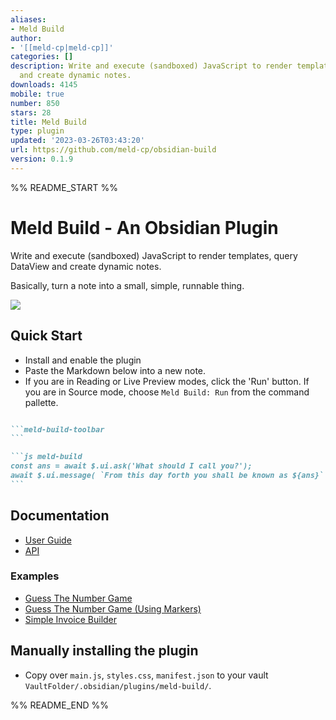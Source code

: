 ```yaml
---
aliases:
- Meld Build
author:
- '[[meld-cp|meld-cp]]'
categories: []
description: Write and execute (sandboxed) JavaScript to render templates, query DataView
  and create dynamic notes.
downloads: 4145
mobile: true
number: 850
stars: 28
title: Meld Build
type: plugin
updated: '2023-03-26T03:43:20'
url: https://github.com/meld-cp/obsidian-build
version: 0.1.9
---
```


%% README_START %%

# Meld Build - An Obsidian Plugin

Write and execute (sandboxed) JavaScript to render templates, query DataView and create dynamic notes.

Basically, turn a note into a small, simple, runnable thing.

<a href="https://www.buymeacoffee.com/cleon"><img src="https://img.buymeacoffee.com/button-api/?text=&emoji=&slug=meld-build&button_colour=FFDD00&font_colour=000000&font_family=Arial&outline_colour=000000&coffee_colour=ffffff"></a>

## Quick Start
- Install and enable the plugin
- Paste the Markdown below into a new note.
- If you are in Reading or Live Preview modes, click the 'Run' button.  If you are in Source mode, choose `Meld Build: Run` from the command pallette.
````md

```meld-build-toolbar
```

```js meld-build
const ans = await $.ui.ask('What should I call you?');
await $.ui.message( `From this day forth you shall be known as ${ans}` );
```
````

## Documentation

- [User Guide](/docs/user-guide.md)
- [API](/docs/api.md)

### Examples

- [Guess The Number Game](/docs/examples/guess-the-number.md)
- [Guess The Number Game (Using Markers)](/docs/examples/guess-the-number-marker.md)
- [Simple Invoice Builder](/docs/examples/invoice-builder.md)

## Manually installing the plugin

- Copy over `main.js`, `styles.css`, `manifest.json` to your vault `VaultFolder/.obsidian/plugins/meld-build/`.


%% README_END %%